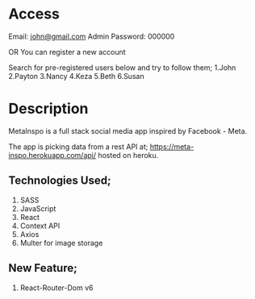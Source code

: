 # Access

Email: john@gmail.com
Admin Password: 000000  

OR You can register a new account

Search for pre-registered users below and try to follow them;
1.John
2.Payton
3.Nancy
4.Keza
5.Beth
6.Susan
# Description

MetaInspo is a full stack social media app inspired by Facebook - Meta.

The app is picking data from a rest API at; https://meta-inspo.herokuapp.com/api/ hosted on heroku.
## Technologies Used;
   1. SASS 
   2. JavaScript
   3. React
   4. Context API
   5. Axios
   6. Multer for image storage


## New Feature;
   1. React-Router-Dom v6

